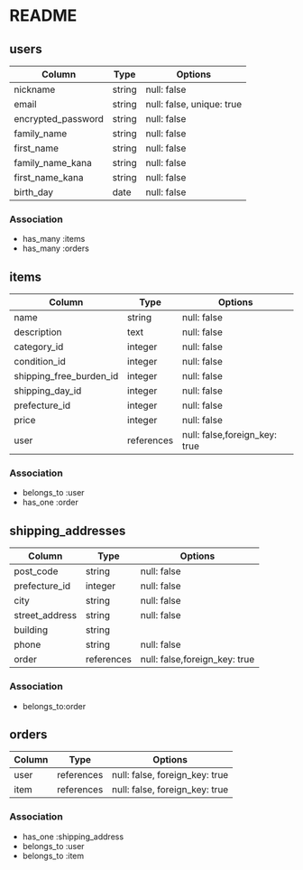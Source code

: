 # README

## users
| Column             | Type   | Options     |
| ------------------ | ------ | ----------- |
|nickname            | string  | null: false |
| email              | string | null: false, unique: true |
| encrypted_password | string | null: false |
| family_name        | string | null: false |
| first_name         | string | null: false |
| family_name_kana   | string | null: false |
| first_name_kana    | string | null: false |
| birth_day          | date   | null: false |
### Association
- has_many :items
- has_many :orders
## items
| Column     | Type       | Options     |
| ---------- | ---------- | ----------- |
| name       | string     | null: false |
| description| text       | null: false |
| category_id| integer    | null: false |
| condition_id| integer    | null: false |
| shipping_free_burden_id  | integer     | null: false |
| shipping_day_id| integer  |  null: false|
| prefecture_id| integer  | null: false |
| price      | integer    | null: false |
| user       | references | null: false,foreign_key: true |
### Association
- belongs_to :user
- has_one :order
## shipping_addresses
| Column     | Type       | Options     |
| ---------- | ---------- | ----------- |
| post_code  | string    | null: false |
| prefecture_id | integer | null: false |
| city       | string     | null: false |
| street_address | string | null: false |
| building   | string     |
| phone      | string    | null: false |
| order      | references | null: false,foreign_key: true |
### Association
- belongs_to:order
## orders
| Column     | Type       | Options     |
| ---------- | ---------- | ----------- |
| user       | references | null: false, foreign_key: true |
| item       | references | null: false, foreign_key: true |
### Association
- has_one :shipping_address
- belongs_to :user
- belongs_to :item
